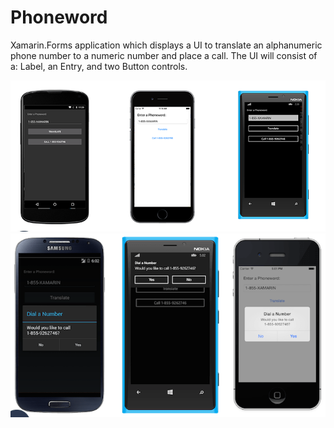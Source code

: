 # Phoneword

Xamarin.Forms application which displays a UI to translate an alphanumeric phone number to a numeric number and place a call. The UI will consist of a: Label, an Entry, and two Button controls.

<img src="phoneword.png" alt="PhonewordScreenShot">
<img src="alert.png" alt="AlertScreenShot">
